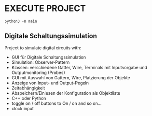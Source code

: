 # EXECUTE PROJECT

```
python3 -m main
```

## Digitale Schaltungssimulation

Project to simulate digital circuits with:
- GUI für Digitale Schaltungssimulation
- Simulation: Observer-Pattern
- Klassen: verschiedene Gatter, Wire, Terminals mit Inputvorgabe und Outputmonitoring (Probes)
- GUI mit Auswahl von Gattern, Wire, Platzierung der Objekte
- Anzeige von Input- und Output-Pegeln
- Zeitabhängigkeit
- Abspeichern/Einlesen der Konfiguration als Objektliste
- C++ oder Python
- toggle on / off buttons to On / on and so on...
- clock input


